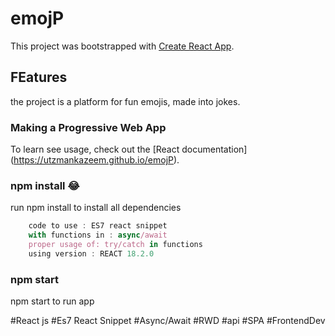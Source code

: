 # emojP

This project was bootstrapped with [Create React App](https://github.com/facebook/create-react-app).

## FEatures

the project is a platform for fun emojis, made into jokes.

### Making a Progressive Web App

To learn see usage, check out the [React documentation] (https://utzmankazeem.github.io/emojP).


### npm install 😂

run npm install to install all dependencies

```ts
    code to use : ES7 react snippet
    with functions in : async/await
    proper usage of: try/catch in functions
    using version : REACT 18.2.0
```

### npm start

npm start to run app

#React js 
#Es7 React Snippet 
#Async/Await 
#RWD
#api
#SPA
#FrontendDev

